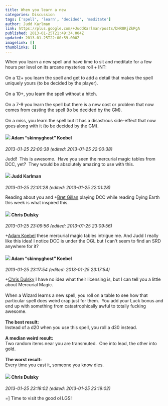 ```yaml
---
title: When you learn a new
categories: Discussion
tags: ['spell', 'learn', 'decided', 'meditate']
author: Judd Karlman
link: https://plus.google.com/+JuddKarlman/posts/bHR8KjZkPgA
published: 2013-01-25T21:49:34.004Z
updated: 2013-01-25T22:00:59.000Z
imagelink: []
thumblinks: []
---
```


When you learn a new spell and have time to sit and meditate for a few hours per level on its arcane mysteries roll + INT:<br /><br />On a 12+ you learn the spell and get to add a detail that makes the spell uniquely yours (to be decided by the player).<br /><br />On a 10+, you learn the spell without a hitch.<br /><br />On a 7-9 you learn the spell but there is a new cost or problem that now comes from casting the spell (to be decided by the GM).<br /><br />On a miss, you learn the spell but it has a disastrous side-effect that now goes along with it (to be decided by the GM).
<div id='comment z13ryvrjgkytw1yyg04ccl1rimafjfuwjck'>
  <h4><img src='{{site.baseurl}}//images/avatars/112484087750169360510_photo.jpg'> Adam “skinnyghost” Koebel</h4>
      <p><cite>2013-01-25 22:00:38 (edited: 2013-01-25 22:00:38)</cite></p>
        <p>Judd!  This is awesome.  Have you seen the mercurial magic tables from DCC, yet?  They would be absolutely amazing to use with this.</p>
</div>
        

<div id='comment z13ryvrjgkytw1yyg04ccl1rimafjfuwjck'>
  <h4><img src='{{site.baseurl}}//images/avatars/115387740151103410877_photo.jpg'> Judd Karlman</h4>
      <p><cite>2013-01-25 22:01:28 (edited: 2013-01-25 22:01:28)</cite></p>
        <p>Reading about you and <span class="proflinkWrapper"><span class="proflinkPrefix">+</span><a class="proflink" href="https://plus.google.com/110363041874696671681" oid="110363041874696671681">Bret Gillan</a></span> playing DCC while reading Dying Earth this week is what inspired this.</p>
</div>
        

<div id='comment z13ryvrjgkytw1yyg04ccl1rimafjfuwjck'>
  <h4><img src='{{site.baseurl}}//images/avatars/118236391601994525469_photo.jpg'> Chris Dulsky</h4>
      <p><cite>2013-01-25 23:09:56 (edited: 2013-01-25 23:09:56)</cite></p>
        <p><span class="proflinkWrapper"><span class="proflinkPrefix">+</span><a class="proflink" href="https://plus.google.com/112484087750169360510" oid="112484087750169360510">Adam Koebel</a></span> these mercurial magic tables intrigue me. And Judd I really like this idea! I notice DCC is under the OGL but I can&#39;t seem to find an SRD anywhere for it? </p>
</div>
        

<div id='comment z13ryvrjgkytw1yyg04ccl1rimafjfuwjck'>
  <h4><img src='{{site.baseurl}}//images/avatars/112484087750169360510_photo.jpg'> Adam “skinnyghost” Koebel</h4>
      <p><cite>2013-01-25 23:17:54 (edited: 2013-01-25 23:17:54)</cite></p>
        <p><span class="proflinkWrapper"><span class="proflinkPrefix">+</span><a class="proflink" href="https://plus.google.com/118236391601994525469" oid="118236391601994525469">Chris Dulsky</a></span> I have no idea what their licensing is, but I can tell you a little about Mercurial Magic.<br /><br />When a Wizard learns a new spell, you roll on a table to see how that particular spell does weird crap just for them.  You add your Luck bonus and end up with something from catastrophically awful to totally fucking awesome.  <br /><br /><b>The best result:</b><br />Instead of a d20 when you use this spell, you roll a d30 instead.<br /><br /><b>A median weird result:</b><br />Two random items near you are transmuted.  One into lead, the other into gold.<br /><br /><b>The worst result:</b><br />Every time you cast it, someone you know dies.</p>
</div>
        

<div id='comment z13ryvrjgkytw1yyg04ccl1rimafjfuwjck'>
  <h4><img src='{{site.baseurl}}//images/avatars/118236391601994525469_photo.jpg'> Chris Dulsky</h4>
      <p><cite>2013-01-25 23:19:02 (edited: 2013-01-25 23:19:02)</cite></p>
        <p>=] Time to visit the good ol LGS!</p>
</div>
        